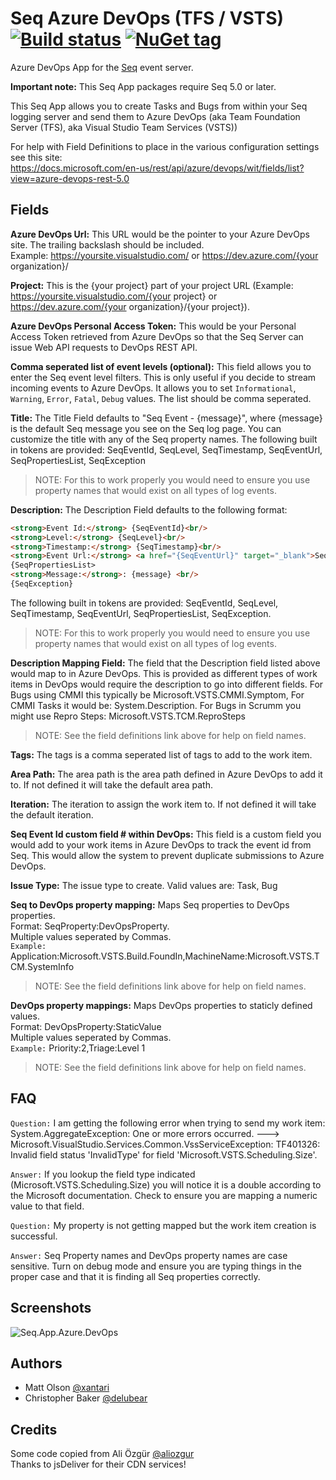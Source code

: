 ﻿# Seq Azure DevOps (TFS / VSTS) [![Build status](https://ci.appveyor.com/api/projects/status/u41gy0ai2ekr5t49?svg=true)](https://ci.appveyor.com/project/xantari/seq-app-azure-devops) [![NuGet tag](https://img.shields.io/badge/nuget-seq--app-blue.svg)](https://www.nuget.org/packages?q=Seq.App.Azure.DevOps)

Azure DevOps App for the [Seq](http://getseq.net) event server.

**Important note:** This Seq App packages require Seq 5.0 or later.

This Seq App allows you to create Tasks and Bugs from within your Seq logging server and send them to Azure DevOps (aka Team Foundation Server (TFS), aka Visual Studio Team Services (VSTS))

For help with Field Definitions to place in the various configuration settings see this site:  
https://docs.microsoft.com/en-us/rest/api/azure/devops/wit/fields/list?view=azure-devops-rest-5.0

## Fields

**Azure DevOps Url:** This URL would be the pointer to your Azure DevOps site. The trailing backslash should be included.   
Example: https://yoursite.visualstudio.com/ or https://dev.azure.com/{your organization}/  

**Project:** This is the {your project} part of your project URL (Example: https://yoursite.visualstudio.com/{your project} or https://dev.azure.com/{your organization}/{your project}).

**Azure DevOps Personal Access Token:** This would be your Personal Access Token retrieved from Azure DevOps so that the Seq Server can issue Web API requests to DevOps REST API.

**Comma seperated list of event levels (optional):** This field allows you to enter the Seq event level filters. This is only useful if you decide to stream incoming events to Azure DevOps. It allows you to set `Informational`, `Warning`, `Error`, `Fatal`, `Debug` values. The list should be comma seperated.

**Title:** The Title Field defaults to "Seq Event - {message}", where {message} is the default Seq message you see on the Seq log page. You can customize the title with any of the Seq property names. The following built in tokens are provided: SeqEventId, SeqLevel, SeqTimestamp, SeqEventUrl, SeqPropertiesList, SeqException

>NOTE: For this to work properly you would need to ensure you use property names that would exist on all types of log events.

**Description:** The Description Field defaults to the following format:

```html
<strong>Event Id:</strong> {SeqEventId}<br/>
<strong>Level:</strong> {SeqLevel}<br/>
<strong>Timestamp:</strong> {SeqTimestamp}<br/>
<strong>Event Url:</strong> <a href="{SeqEventUrl}" target="_blank">Seq Event Url</a><br/>
{SeqPropertiesList>
<strong>Message:</strong>: {message} <br/>
{SeqException}
```

The following built in tokens are provided: SeqEventId, SeqLevel, SeqTimestamp, SeqEventUrl, SeqPropertiesList, SeqException.

>NOTE: For this to work properly you would need to ensure you use property names that would exist on all types of log events.

**Description Mapping Field:** The field that the Description field listed above would map to in Azure DevOps. This is provided as different types of work items in DevOps would require the description to go into different fields. For Bugs using CMMI this typically be Microsoft.VSTS.CMMI.Symptom, For CMMI Tasks it would be: System.Description. For Bugs in Scrumm you might use Repro Steps: Microsoft.VSTS.TCM.ReproSteps

>NOTE: See the field definitions link above for help on field names.

**Tags:** The tags is a comma seperated list of tags to add to the work item.

**Area Path:** The area path is the area path defined in Azure DevOps to add it to. If not defined it will take the default area path.

**Iteration:** The iteration to assign the work item to. If not defined it will take the default iteration.

**Seq Event Id custom field # within DevOps:** This field is a custom field you would add to your work items in Azure DevOps to track the event id from Seq. This would allow the system to prevent duplicate submissions to Azure DevOps.

**Issue Type:** The issue type to create. Valid values are: Task, Bug

**Seq to DevOps property mapping:** Maps Seq properties to DevOps properties.  
Format: SeqProperty:DevOpsProperty.  
Multiple values seperated by Commas.  
`Example:` Application:Microsoft.VSTS.Build.FoundIn,MachineName:Microsoft.VSTS.TCM.SystemInfo 

>NOTE: See the field definitions link above for help on field names.

**DevOps property mappings:** Maps DevOps properties to staticly defined values.  
Format: DevOpsProperty:StaticValue  
Multiple values seperated by Commas.  
`Example:` Priority:2,Triage:Level 1

>NOTE: See the field definitions link above for help on field names.

## FAQ

`Question:` I am getting the following error when trying to send my work item:
System.AggregateException: One or more errors occurred. ---> Microsoft.VisualStudio.Services.Common.VssServiceException: TF401326: Invalid field status 'InvalidType' for field 'Microsoft.VSTS.Scheduling.Size'.

`Answer:` If you lookup the field type indicated (Microsoft.VSTS.Scheduling.Size) you will notice it is a double according to the Microsoft documentation. Check to ensure you are mapping a numeric value to that field.

`Question:` My property is not getting mapped but the work item creation is successful.

`Answer:` Seq Property names and DevOps property names are case sensitive. Turn on debug mode and ensure you are typing things in the proper case and that it is finding all Seq properties correctly.

## Screenshots

![Seq.App.Azure.DevOps](https://github.com/xantari/Seq.App.Azure.DevOps/assets/ExampleBugSetup.png)

## Authors
* Matt Olson [@xantari](https://github.com/xantari)
* Christopher Baker [@delubear](https://github.com/Delubear)

## Credits
Some code copied from Ali Özgür [@aliozgur](https://twitter.com/aliozgur)  
Thanks to jsDeliver for their CDN services!
